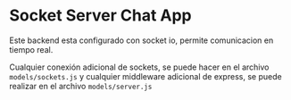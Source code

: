 # Socket Server Chat App

Este backend esta configurado con socket io, permite comunicacion en tiempo real.

Cualquier conexión adicional de sockets, se puede hacer en el archivo ```models/sockets.js``` y cualquier middleware adicional de express, se puede realizar en el archivo ```models/server.js```